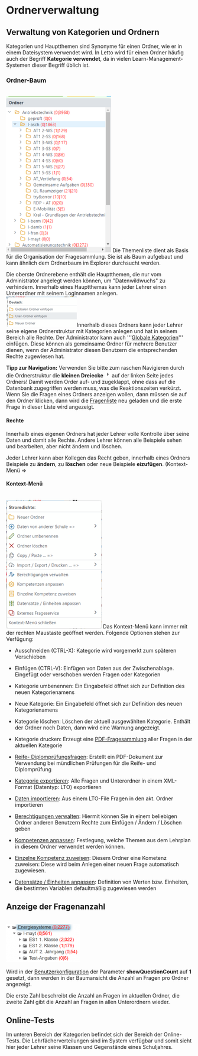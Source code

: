 # Ordnerverwaltung
## Verwaltung von Kategorien und Ordnern

Kategorien und Hauptthemen sind Synonyme für einen Ordner, wie er in einem Dateisystem verwendet wird. In Letto wird für einen Ordner häufig auch der Begriff **Kategorie verwendet**, da in vielen Learn-Management-Systemen dieser Begriff üblich ist.

### Ordner-Baum
<br>![Ordnerverwaltung](284px-Ordnerverwaltung.png)
Die Themenliste dient als Basis für die Organisation der Fragesammlung. Sie ist als Baum aufgebaut und kann ähnlich dem Ordnerbaum im Explorer durchsucht werden.

Die oberste Ordnerebene enthält die Hauptthemen, die nur vom Administrator angelegt werden können, um "Datenwildwuchs" zu verhindern. Innerhalb eines Hauptthemas  kann jeder Lehrer einen Unterordner mit seinem Loginnamen anlegen. 
<br>![Userordner](img.png)Innerhalb dieses Ordners kann jeder Lehrer seine eigene Ordnerstruktur mit Kategorien anlegen und hat in seinem Bereich alle Rechte.
Der Administrator kann auch '''[Globale Kategorien](../GlobaleKategorien/index.md)''' einfügen. Diese können als gemeinsame Ordner für mehrere Benutzer dienen, wenn der Administrator diesen Benutzern die entsprechenden Rechte zugewiesen hat.

**Tipp zur Navigation:** Verwenden Sie bitte zum raschen Navigieren durch die Ordnerstruktur die **kleinen Dreiecke** ![15px-ClipCapIt-180618-205507.PNG](15px-ClipCapIt-180618-205507.PNG) auf der linken Seite jedes Ordners! Damit werden Order auf- und zugeklappt, ohne dass auf die Datenbank zugegriffen werden muss, was die Reaktionszeiten verkürzt.
Wenn Sie die Fragen eines Ordners anzeigen wollen, dann müssen sie auf den Ordner klicken, dann wird die [Fragenliste](../Fragenliste/index.md) neu geladen und die erste Frage in dieser Liste wird angezeigt.

#### Rechte
Innerhalb eines eigenen Ordners hat jeder Lehrer volle Kontrolle über seine Daten und damit alle Rechte. Andere Lehrer können alle Beispiele sehen und bearbeiten, aber nicht ändern und löschen.

Jeder Lehrer kann aber Kollegen das Recht geben, innerhalb eines Ordners Beispiele zu **ändern**, zu **löschen** oder neue Beispiele **eizufügen**. (Kontext-Menü =&gt; 

#### Kontext-Menü
<br>![Kontextmenu](img_1.png)
Das Kontext-Menü kann immer mit der rechten Maustaste geöffnet werden. Folgende Optionen stehen zur Verfügung:
* Ausschneiden (CTRL-X): Kategorie wird vorgemerkt zum späteren Verschieben
* Einfügen (CTRL-V): Einfügen von Daten aus der Zwischenablage. Eingefügt oder verschoben werden Fragen oder Kategorien
* Kategorie umbenennen: Ein Eingabefeld öffnet sich zur Definition des neuen Kategorienamens
* Neue Kategorie: Ein Eingabefeld öffnet sich zur Definition des neuen Kategorienamens
* Kategorie löschen: Löschen der aktuell ausgewählten Kategorie. Enthält der Ordner noch Daten, dann wird eine Warnung angezeigt.

* Kategorie drucken: Erzeugt eine [PDF-Fragesammlung](../PDF/index.md) aller Fragen in der aktuellen Kategorie
* [Reife- Diplomprüfungsfragen](../Reife-undDiplomprüfungsfragen/index.md): Erstellt ein PDF-Dokument zur Verwendung bei mündlichen Prüfungen für die Reife- und Diplomprüfung
* [Kategorie exportieren](../Datenexportieren/index.md): Alle Fragen und Unterordner in einem XML-Format (Datentyp: LTO) exportieren
* [Daten importieren](../Fragenimportieren/index.md): Aus einem LTO-File Fragen in den akt. Ordner importieren

* [Berechtigungen verwalten](../Berechtigungenverwalten/index.md): Hiermit können Sie in einem beliebigen Ordner anderen Benutzern Rechte zum Einfügen / Ändern / Löschen geben
* [Kompetenzen anpassen](../Kompetenzenanpassen/index.md): Festlegung, welche Themen aus dem Lehrplan in diesem Ordner verwendet werden können.
* [Einzelne Kompetenz zuweisen](../EinzelneKompetenzzuweisen/index.md): Diesem Ordner eine Kometenz zuweisen: Diese wird beim Anlegen einer neuen Frage automatisch zugewiesen.
* [Datensätze / Einheiten anpassen](../Datensätze_Einheitenanpassen/index.md): Definition von Werten bzw. Einheiten, die bestimten Variablen defaultmäßig zugewiesen werden

## Anzeige der Fragenanzahl
<br>![200px-ClipCapIt-181002-093324.PNG](200px-ClipCapIt-181002-093324.PNG)

Wird in der [Benutzerkonfiguration](../User-Konfiguration/index.md) der Parameter **showQuestionCount** auf **1** gesetzt, dann werden in der Baumansicht die Anzahl an Fragen pro Ordner angezeigt. 

Die erste Zahl beschreibt die Anzahl an Fragen im aktuellen Ordner, die zweite Zahl gibt die Anzahl an Fragen in allen Unterordnern wieder.

## Online-Tests

Im unteren Bereich der Kategorien befindet sich der Bereich der Online-Tests.
Die Lehrfächerverteilungen sind im System verfügbar und somit sieht hier jeder Lehrer seine Klassen und Gegenstände eines Schuljahres.

